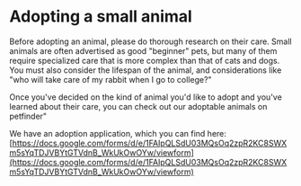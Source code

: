 # Adopting a small animal

Before adopting an animal, please do thorough research on their care. Small animals are often advertised as good "beginner" pets, but many of them require specialized care that is more complex than that of cats and dogs. You must also consider the lifespan of the animal, and considerations like "who will take care of my rabbit when I go to college?"

Once you've decided on the kind of animal you'd like to adopt and you've learned about their care, you can check out our adoptable animals on petfinder" 

We have an adoption application, which you can find here: [https://docs.google.com/forms/d/e/1FAIpQLSdU03MQsOq2zpR2KC8SWXm5sYqTDJVBYtGTVdnB_WkUkOwOYw/viewform](https://docs.google.com/forms/d/e/1FAIpQLSdU03MQsOq2zpR2KC8SWXm5sYqTDJVBYtGTVdnB_WkUkOwOYw/viewform)
